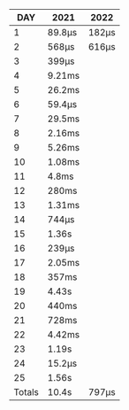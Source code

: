 |  DAY   |  2021  | 2022  |
|--------|--------|-------|
|      1 | 89.8µs | 182µs |
|      2 | 568µs  | 616µs |
|      3 | 399µs  |
|      4 | 9.21ms |
|      5 | 26.2ms |
|      6 | 59.4µs |
|      7 | 29.5ms |
|      8 | 2.16ms |
|      9 | 5.26ms |
|     10 | 1.08ms |
|     11 | 4.8ms  |
|     12 | 280ms  |
|     13 | 1.31ms |
|     14 | 744µs  |
|     15 | 1.36s  |
|     16 | 239µs  |
|     17 | 2.05ms |
|     18 | 357ms  |
|     19 | 4.43s  |
|     20 | 440ms  |
|     21 | 728ms  |
|     22 | 4.42ms |
|     23 | 1.19s  |
|     24 | 15.2µs |
|     25 | 1.56s  |
| Totals | 10.4s  | 797µs |
